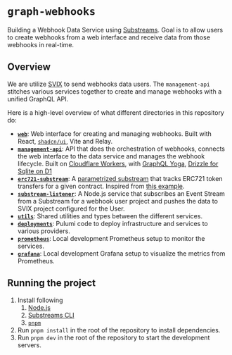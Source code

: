 # `graph-webhooks`

Building a Webhook Data Service using [Substreams](https://substreams.dev). Goal is to allow users to create webhooks from a web interface and receive data from those webhooks in real-time.

## Overview

We are utilize [SVIX](https://www.svix.com) to send webhooks data users. The `management-api` stitches various services together to create and manage webhooks with a unified GraphQL API.

Here is a high-level overview of what different directories in this repository do:

- [**`web`**](./web/): Web interface for creating and managing webhooks. Built with React, [`shadcn/ui`](https://ui.shadcn.com), Vite and Relay.
- [**`management-api`**](./management-api/): API that does the orchestration of webhooks, connects the web interface to the data service and manages the webhook lifecycle. Built on [Cloudflare Workers](https://developers.cloudflare.com/workers/), with [GraphQL Yoga](https://the-guild.dev/graphql/yoga-server), [Drizzle for Sqlite on D1](https://orm.drizzle.team/docs/get-started-sqlite#cloudflare-d1)
- [**`erc721-substream`**](./erc721-substream/): A [parametrized substream](https://substreams.streamingfast.io/documentation/develop/parameterized-modules) that tracks ERC721 token transfers for a given contract. Inspired from [this example](https://github.com/streamingfast/substreams-eth-token-transfers).
- [**`substream-listener`**](./substream-listener/): A Node.js service that subscribes an Event Stream from a Substream for a webhook user project and pushes the data to SVIX project configured for the User.
- [**`utils`**](./substream-listener/): Shared utilities and types between the different services.
- [**`deployments`**](./deployments/): Pulumi code to deploy infrastructure and services to various providers.
- [**`prometheus`**](./prometheus/): Local development Prometheus setup to monitor the services.
- [**`grafana`**](./grafana/): Local development Grafana setup to visualize the metrics from Prometheus.

## Running the project

1. Install following
   1. [Node.js](https://nodejs.org/en/download/)
   2. [Substreams CLI](https://substreams.streamingfast.io/documentation/consume/installing-the-cli)
   3. [`pnpm`](https://pnpm.io/installation)
2. Run `pnpm install` in the root of the repository to install dependencies.
3. Run `pnpm dev` in the root of the repository to start the development servers.
